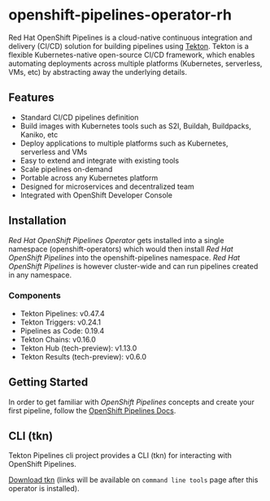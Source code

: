 # openshift-pipelines-operator-rh

Red Hat OpenShift Pipelines is a cloud-native continuous integration and delivery
(CI/CD) solution for building pipelines using [Tekton](https://tekton.dev).
Tekton is a flexible Kubernetes-native open-source CI/CD framework, which
enables automating deployments across multiple platforms (Kubernetes,
serverless, VMs, etc) by abstracting away the underlying details.

## Features

* Standard CI/CD pipelines definition
* Build images with Kubernetes tools such as S2I, Buildah, Buildpacks, Kaniko, etc
* Deploy applications to multiple platforms such as Kubernetes, serverless and VMs
* Easy to extend and integrate with existing tools
* Scale pipelines on-demand
* Portable across any Kubernetes platform
* Designed for microservices and decentralized team
* Integrated with OpenShift Developer Console

## Installation

_Red Hat OpenShift Pipelines Operator_ gets installed into a single namespace (openshift-operators) which would then install _Red Hat OpenShift Pipelines_ into the openshift-pipelines namespace. _Red Hat OpenShift Pipelines_ is however cluster-wide and can run pipelines created in any namespace.

### Components

- Tekton Pipelines: v0.47.4
- Tekton Triggers: v0.24.1
- Pipelines as Code: 0.19.4
- Tekton Chains: v0.16.0
- Tekton Hub (tech-preview): v1.13.0
- Tekton Results (tech-preview): v0.6.0

## Getting Started
In order to get familiar with _OpenShift Pipelines_ concepts and create your first pipeline, follow the [OpenShift Pipelines Docs](https://docs.openshift.com/container-platform/4.13/cicd/pipelines/creating-applications-with-cicd-pipelines.html).

## CLI (tkn)
Tekton Pipelines cli project provides a CLI (tkn) for interacting with OpenShift Pipelines.

[Download tkn](/command-line-tools) (links will be available on `command line tools` page after this operator is installed).
